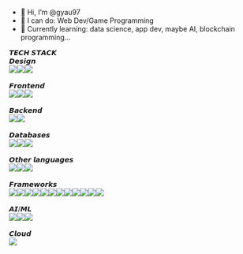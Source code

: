 - 👋 Hi, I’m @gyau97
- 👀 I can do: Web Dev/Game Programming
- 🌱 Currently learning: data science, app dev, maybe AI, blockchain programming...

𝙏𝙀𝘾𝙃 𝙎𝙏𝘼𝘾𝙆
<br>
𝘿𝙚𝙨𝙞𝙜𝙣<br>
<img src="https://img.shields.io/badge/Figma-F24E1E?style=for-the-badge&logo=figma&logoColor=white" /><img src="https://img.shields.io/badge/Canva-%2300C4CC.svg?&style=for-the-badge&logo=Canva&logoColor=white" /><img src="https://img.shields.io/badge/blender-%23F5792A.svg?style=for-the-badge&logo=blender&logoColor=white" />
<br>
<br>
𝙁𝙧𝙤𝙣𝙩𝙚𝙣𝙙<br>
<img src="https://img.shields.io/badge/HTML5-E34F26?style=for-the-badge&logo=html5&logoColor=white" /><img src="https://img.shields.io/badge/CSS3-1572B6?style=for-the-badge&logo=css3&logoColor=white" /><img src="https://img.shields.io/badge/JavaScript-323330?style=for-the-badge&logo=javascript&logoColor=F7DF1E" />
<br>
<br>
𝘽𝙖𝙘𝙠𝙚𝙣𝙙<br>
<img src="https://img.shields.io/badge/Python-FFD43B?style=for-the-badge&logo=python&logoColor=blue" /><img src="https://img.shields.io/badge/PHP-777BB4?style=for-the-badge&logo=php&logoColor=white" />
<br>
<br>
𝘿𝙖𝙩𝙖𝙗𝙖𝙨𝙚𝙨<br>
<img src="https://img.shields.io/badge/MySQL-005C84?style=for-the-badge&logo=mysql&logoColor=white" /><img src="https://img.shields.io/badge/MongoDB-4EA94B?style=for-the-badge&logo=mongodb&logoColor=white" /><img src="https://img.shields.io/badge/Microsoft%20SQL%20Server-CC2927?style=for-the-badge&logo=microsoft%20sql%20server&logoColor=white" />
<br>
<br>
𝙊𝙩𝙝𝙚𝙧 𝙡𝙖𝙣𝙜𝙪𝙖𝙜𝙚𝙨<br>
<img src="https://img.shields.io/badge/C%2B%2B-00599C?style=for-the-badge&logo=c%2B%2B&logoColor=white" /><img src="https://img.shields.io/badge/C%23-239120?style=for-the-badge&logo=c-sharp&logoColor=white" /><img src="https://img.shields.io/badge/Java-ED8B00?style=for-the-badge&logo=java&logoColor=white" />
<br>
<br>
𝙁𝙧𝙖𝙢𝙚𝙬𝙤𝙧𝙠𝙨<br>
<img src="https://img.shields.io/badge/Bootstrap-563D7C?style=for-the-badge&logo=bootstrap&logoColor=white" /><img src="https://img.shields.io/badge/Chart.js-FF6384?style=for-the-badge&logo=chartdotjs&logoColor=white" /><img src="https://img.shields.io/badge/firebase-ffca28?style=for-the-badge&logo=firebase&logoColor=black" /><img src="https://img.shields.io/badge/Flask-000000?style=for-the-badge&logo=flask&logoColor=white" /><img src="https://img.shields.io/badge/Font_Awesome-339AF0?style=for-the-badge&logo=fontawesome&logoColor=white" /><img src="https://img.shields.io/badge/jQuery-0769AD?style=for-the-badge&logo=jquery&logoColor=white" /><img src="https://img.shields.io/badge/Jupyter-F37626.svg?&style=for-the-badge&logo=Jupyter&logoColor=white" /><img src="https://img.shields.io/badge/OpenCV-27338e?style=for-the-badge&logo=OpenCV&logoColor=white" /><img src="https://img.shields.io/badge/Node.js-339933?style=for-the-badge&logo=nodedotjs&logoColor=white" /><img src="https://img.shields.io/badge/Express.js-000000?style=for-the-badge&logo=express&logoColor=white" /><img src="https://img.shields.io/badge/React-20232A?style=for-the-badge&logo=react&logoColor=61DAFB" /><img src="https://img.shields.io/badge/Unity-100000?style=for-the-badge&logo=unity&logoColor=white" />
<br>
<br>
𝘼𝙄/𝙈𝙇<br>
<img src="https://img.shields.io/badge/Numpy-777BB4?style=for-the-badge&logo=numpy&logoColor=white" /><img src="https://img.shields.io/badge/Pandas-2C2D72?style=for-the-badge&logo=pandas&logoColor=white" /><img src="https://img.shields.io/badge/TensorFlow-FF6F00?style=for-the-badge&logo=TensorFlow&logoColor=white" />
<br>
<br>
𝘾𝙡𝙤𝙪𝙙<br>
<img src="https://img.shields.io/badge/Heroku-430098?style=for-the-badge&logo=heroku&logoColor=white" />


<!---
gyau97/gyau97 is a ✨ special ✨ repository because its `README.md` (this file) appears on your GitHub profile.
You can click the Preview link to take a look at your changes.
--->
